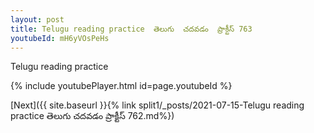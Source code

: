 ```yaml
---
layout: post
title: Telugu reading practice  తెలుగు  చదవడం  ప్రాక్టీస్ 763
youtubeId: mH6yVOsPeHs
---
```

 
 
Telugu reading practice
 
 
 
 
 


{% include youtubePlayer.html id=page.youtubeId %}
 
[Next]({{ site.baseurl }}{% link  split1/_posts/2021-07-15-Telugu reading practice  తెలుగు  చదవడం  ప్రాక్టీస్ 762.md%})
 
